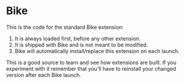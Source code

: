 # Bike

This is the code for the standard Bike extension:

1. It is always loaded first, before any other extension.
2. It is shipped with Bike and is not meant to be modified.
3. Bike will automatically install/replace this extension on each launch.

This is a good source to learn and see how extensions are built. If you
experiment with it remember that you'll have to reinstall your changed version
after each Bike launch.
